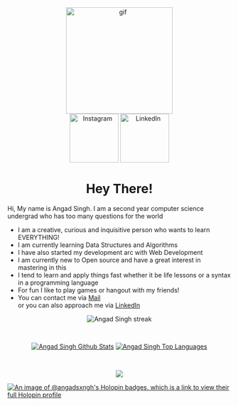 


<!-- **angadsxngh/angadsxngh** is a ✨ _special_ ✨ repository because its `README.md` (this file) appears on your GitHub profile. -->

<div id= "gif-header" align= "center">
 <img src="https://media.giphy.com/media/5eLDrEaRGHegx2FeF2/giphy.gif" width="240px"  alt="gif">
</div>


<div id = "badges" align= "center">
  <a href= "https://www.instagram.com/angadsxngh/"><img src="https://img.shields.io/badge/Instagram-E4405F.svg?style=for-the-badge&logo=Instagram&logoColor=white" alt="Instagram" width= "110px""></a>
  <a href= "https://www.linkedin.com/in/angadsxngh/"><img src="https://img.shields.io/badge/LinkedIn-0A66C2.svg?style=for-the-badge&logo=LinkedIn&logoColor=white" alt="LinkedIn" width="110px"></a>
 <!-- <p style= "font-size: 22px;">Hey there 👋</p> -->
</div>


<h1 align= center>Hey There!</h1>

Hi, My name is Angad Singh. I am a second year computer science undergrad who has too many questions for the world  
- I am a creative, curious and inquisitive person who wants to learn EVERYTHING!  
- I am currently learning Data Structures and Algorithms
- I have also started my development arc with Web Development
- I am currently new to Open source and have a great interest in mastering in this  
- I tend to learn and apply things fast whether it be life lessons or a syntax in a programming language  
- For fun I like to play games or hangout with my friends!
- You can contact me via [Mail](mailto:angadkollege@gmail.com)  
or you can also approach me via [LinkedIn](https://www.linkedin.com/in/angadsxngh/)

<p align="center">   <a> <img title="🔥 Get streak stats for your profile at git.io/streak-stats" alt="Angad Singh streak" src="https://github-readme-streak-stats.herokuapp.com/?user=angadsxngh&theme=black-ice&hide_border=true&stroke=0000&background=060A0CD0"/></a>
  </p>
   <br/>
   <p align="center">
<a href="https://github.com/angadsxngh/github-readme-stats"><img alt="Angad Singh Github Stats" src="https://github-readme-stats.vercel.app/api?username=angadsxngh&show_icons=true&count_private=true&theme=react&hide_border=true&bg_color=0D1117" /></a>
  <a href="https://github.com/angadsxngh/github-readme-stats"><img alt="Angad Singh Top Languages" src="https://github-readme-stats.vercel.app/api/top-langs/?username=angadsxngh&langs_count=8&count_private=true&layout=compact&theme=react&hide_border=true&bg_color=0D1117" /></a></p>
  <br/>
  <p align="center"> <img src="https://www.holopin.io/api/user/board?user=mairohanhoon"> </p>

[![An image of @angadsxngh's Holopin badges, which is a link to view their full Holopin profile](https://holopin.me/angadsxngh)](https://holopin.io/@angadsxngh)  


